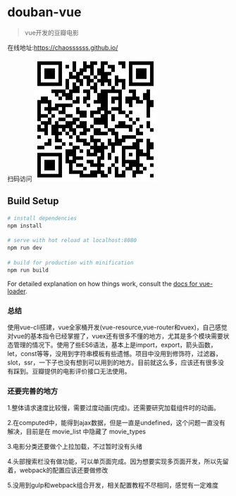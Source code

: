 # douban-vue

> vue开发的豆瓣电影

在线地址:https://chaossssss.github.io/

扫码访问
![Image text](https://github.com/chaossssss/douban-vue/blob/master/qrcode/db.png)


## Build Setup

``` bash
# install dependencies
npm install

# serve with hot reload at localhost:8080
npm run dev

# build for production with minification
npm run build
```

For detailed explanation on how things work, consult the [docs for vue-loader](http://vuejs.github.io/vue-loader).


### 总结

使用vue-cli搭建，vue全家桶开发(vue-resource,vue-router和vuex)，自己感觉对vue的基本指令已经掌握了，vuex还有很多不懂的地方，尤其是多个模块需要状态管理的情况下。使用了些ES6语法，基本上是import，export，箭头函数，let，const等等，没用到字符串模板有些遗憾。项目中没用到修饰符，过滤器，slot，ssr，一下子也没有想到可以用到的地方。目前就这么多，应该还有很多没有踩到。豆瓣提供的电影评价接口无法使用。

### 还要完善的地方

1.整体请求速度比较慢，需要过度动画(完成)。还需要研究加载组件时的动画。

2.在computed中，能得到ajax数据，但是一直是undefined，这个问题一直没有解决，目前是在 movie_list 中隐藏了 movie_types

3.电影分类还要做个上拉加载，不过暂时没有头绪

4.头部搜索栏没有做功能，可以单页面完成。因为想要实现多页面开发，所以先留着，webpack的配置应该还要做修改

5.没用到gulp和webpack组合开发，相关配置教程不尽相同，感觉有一定难度




